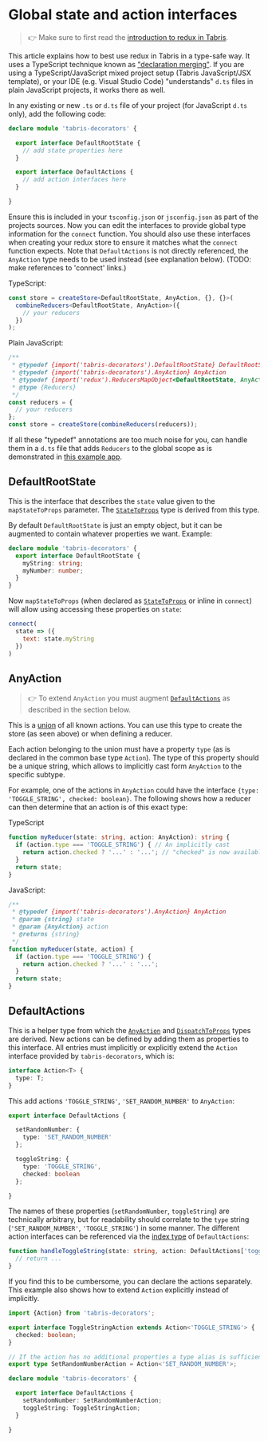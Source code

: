 ---
---
# Global state and action interfaces

> :point_right: Make sure to first read the [introduction to redux in Tabris](./index.md).

This article explains how to best use redux in Tabris in a type-safe way. It uses a TypeScript technique known as ["declaration merging"](https://www.typescriptlang.org/docs/handbook/declaration-merging.html). If you are using a TypeScript/JavaScript mixed project setup (Tabris JavaScript/JSX template), or your IDE (e.g. Visual Studio Code) "understands" `d.ts` files in plain JavaScript projects, it works there as well.

In any existing or new `.ts` or `d.ts` file of your project (for JavaScript `d.ts` only), add the following code:

```ts
declare module 'tabris-decorators' {

  export interface DefaultRootState {
    // add state properties here
  }

  export interface DefaultActions {
    // add action interfaces here
  }

}
```

Ensure this is included in your `tsconfig.json` or `jsconfig.json` as part of the projects sources. Now you can edit the interfaces to provide global type information for the `connect` function. You should also use these interfaces when creating your redux store to ensure it matches what the `connect` function expects. Note that `DefaultActions` is not directly referenced, the `AnyAction` type needs to be used instead (see explanation below). (TODO: make references to 'connect' links.)

TypeScript:
```ts
const store = createStore<DefaultRootState, AnyAction, {}, {}>(
  combineReducers<DefaultRootState, AnyAction>({
    // your reducers
  })
);
```

Plain JavaScript:
```js
/**
 * @typedef {import('tabris-decorators').DefaultRootState} DefaultRootState
 * @typedef {import('tabris-decorators').AnyAction} AnyAction
 * @typedef {import('redux').ReducersMapObject<DefaultRootState, AnyAction>} Reducers
 * @type {Reducers}
 */
const reducers = {
  // your reducers
};
const store = createStore(combineReducers(reducers));
```

If all these "typedef" annotations are too much noise for you, can handle them in a `d.ts` file that adds `Reducers` to the global scope as is demonstrated in [this example app](https://github.com/eclipsesource/tabris-decorators/blob/master/examples/connect-js/src/types.d.ts).

## DefaultRootState

This is the interface that describes the `state` value given to the `mapStateToProps` parameter. The [`StateToProps`](./@connect.md#mapstatetoprops) type is derived from this type.

By default `DefaultRootState` is just an empty object, but it can be augmented to contain whatever properties we want. Example:

```ts
declare module 'tabris-decorators' {
  export interface DefaultRootState {
    myString: string;
    myNumber: number;
  }
}
```

Now `mapStateToProps` (when declared as [`StateToProps`](#statetoprops) or inline in `connect`) will allow using accessing these properties on `state`:

```js
connect(
  state => ({
    text: state.myString
  })
)
```

## AnyAction

> :point_right: To extend `AnyAction` you must augment [`DefaultActions`](#defaultactions) as described in the section below.

This is a [union](https://www.typescriptlang.org/docs/handbook/advanced-types.html#union-types) of all known actions. You can use this type to create the store (as seen above) or when defining a reducer.

Each action belonging to the union must have a property `type` (as is declared in the common base type `Action`). The type of this property should be a unique string, which allows to implicitly cast form `AnyAction` to the specific subtype.

For example, one of the actions in `AnyAction` could have the interface `{type: 'TOGGLE_STRING', checked: boolean}`. The following shows how a reducer can then determine that an action is of this exact type:

TypeScript

```ts
function myReducer(state: string, action: AnyAction): string {
  if (action.type === 'TOGGLE_STRING') { // An implicitly cast
    return action.checked ? '...' : '...'; // "checked" is now available
  }
  return state;
}
```

JavaScript:

```js
/**
 * @typedef {import('tabris-decorators').AnyAction} AnyAction
 * @param {string} state
 * @param {AnyAction} action
 * @returns {string}
 */
function myReducer(state, action) {
  if (action.type === 'TOGGLE_STRING') {
    return action.checked ? '...' : '...';
  }
  return state;
}
```

## DefaultActions

This is a helper type from which the [`AnyAction`](#anyaction) and [`DispatchToProps`](./@connect.md#mapdispatchtoprops) types are derived. New actions can be defined by adding them as properties to this interface. All entries must implicitly or explicitly extend the `Action` interface provided by `tabris-decorators`, which is:

```ts
interface Action<T> {
  type: T;
}
```

This add actions `'TOGGLE_STRING'`, `'SET_RANDOM_NUMBER'` to `AnyAction`:

```ts
export interface DefaultActions {

  setRandomNumber: {
    type: 'SET_RANDOM_NUMBER'
  };

  toggleString: {
    type: 'TOGGLE_STRING',
    checked: boolean
  };

}
```

The names of these properties (`setRandomNumber`, `toggleString`) are technically arbitrary, but for readability should correlate to the `type` string (`'SET_RANDOM_NUMBER'`, `'TOGGLE_STRING'`) in some manner. The different action interfaces can be referenced via the [index type](https://www.typescriptlang.org/docs/handbook/advanced-types.html#index-types) of `DefaultActions`:

```ts
function handleToggleString(state: string, action: DefaultActions['toggleString']): string {
  // return ...
}
```

If you find this to be cumbersome, you can declare the actions separately. This example also shows how to extend `Action` explicitly instead of implicitly.

```ts
import {Action} from 'tabris-decorators';

export interface ToggleStringAction extends Action<'TOGGLE_STRING'> {
  checked: boolean;
}

// If the action has no additional properties a type alias is sufficient:
export type SetRandomNumberAction = Action<'SET_RANDOM_NUMBER'>;

declare module 'tabris-decorators' {

  export interface DefaultActions {
    setRandomNumber: SetRandomNumberAction;
    toggleString: ToggleStringAction;
  }

}
```

